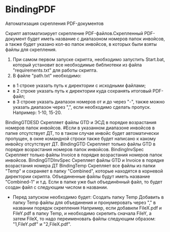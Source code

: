 # BindingPDF
Автоматизация скрепления PDF-документов

Скрипт автоматизирует скрепление PDF-файлов.Скрепленный PDF-документ будет иметь название с диапазоном номеров папок инвойсов, а также будет указано кол-во папок инвойсов, в которых были взяты файлы для скрепления.

1. При самом первом запуске скрипта, необходимо запустить Start.bat, который установит все необходимые библиотеки из файла "requirements.txt" для работы скрипта.
2. В файле "path.txt" необходимо: 
- в 1 строке указать путь к директории с исходными файлами;
- в 2 строке указать путь к директории куда сохранять итоговый PDF-файл;
- в 3 строке указать диапазон номеров от и до через "-", также можно указать диапазон через ",", если необходимо сделать пропуск. Например: 1-10, 15-20.

BindingGTDESD
Скрепляет файлы GTD и ЭСД в порядке возрастания номеров папок инвойсов.
#Если в указанном диапазоне инвойсов в папке отсутствует ДТ, то в таком случае инвойс будет автоматически пропущен, в окне командной строки также будет написано к какому инвойсу отсутствует ДТ.
BindingGTD
Скрепляет только файлы GTD в порядке возрастания номеров папок инвойсов.
BindingInvSpec
Скрепляет только файлы Invoice в порядке возрастания номеров папок инвойсов.
BindingGTDInvSpec
Скрепляет файлы GTD и Invoice в порядке возрастания номера ДТ
BindingTemp
Скрепляет все файлы из папки "Temp" и сохраняет в папку "Combined", которые находятся в корневой директории скрипта.
Объединенные файлы будут иметь название "Combined-1" и т.д. Если в папке уже был объединённый файл, то будет создан файл с следующим числом в названии.
- Перед запуском необходимо будет: Создать папку Temp Добавить в папку Temp файлы для объединения и пронумеровать через "," в названии порядок скрепления Например, если добавили FileX.pdf и FileY.pdf в папку Temp, и необходимо скрепить сначала FileY, а затем FileX, то надо переименовать файлы следующим образом: "1,FileY.pdf" и "2,FileX.pdf".

